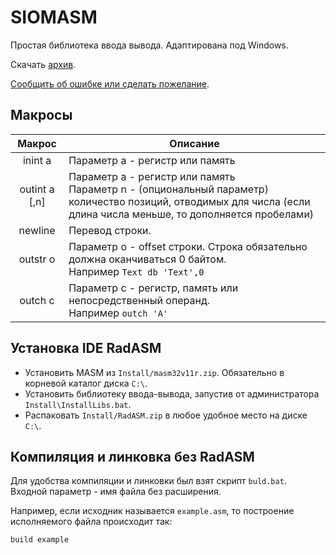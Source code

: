 # SIOMASM

Простая библиотека ввода вывода. Адаптирована под Windows.

Скачать [архив](https://github.com/KubSU/SIOMASM/archive/master.zip).

[Сообщить об ошибке или сделать пожелание](https://github.com/KubSU/SIOMASM/issues/new).

## Макросы

Макрос        | Описание
:------------:|---------
inint a       | Параметр a - регистр или память
outint a [,n] | Параметр a - регистр или память <br> Параметр n - (опциональный параметр) количество позиций, отводимых для числа (если длина числа меньше, то дополняется пробелами)
newline       | Перевод строки.
outstr o      | Параметр o - offset строки. Строка обязательно должна оканчиваться 0 байтом.<br> Например `Text db 'Text',0`
outch c       | Параметр c - регистр, память или непосредственный операнд.<br> Например `outch 'A'`

## Установка IDE RadASM

- Установить MASM из `Install/masm32v11r.zip`. Обязательно в корневой каталог диска `C:\`.
- Установить библиотеку ввода-вывода, запустив от администратора `Install\InstallLibs.bat`.
- Распаковать `Install/RadASM.zip` в любое удобное место на диске `C:\`.

## Компиляция и линковка без RadASM

Для удобства компиляции и линковки был взят скрипт `buld.bat`. Входной параметр - имя файла без расширения. 

Например, если исходник называется `example.asm`, то построение исполняемого файла происходит так:
```
build example
```
